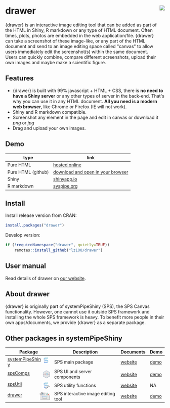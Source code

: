 # drawer <img src="https://github.com/lz100/drawer/blob/master/img/drawer.png?raw=true" align="right" height="139" />

{drawer} is an interactive image editing tool that can be added as part of the HTML in Shiny,
R markdown or any type of HTML document. Often times, plots, photos are embedded
in the web application/file. {drawer} can take a screenshot of these image-like, or 
any part of the HTML document and send to an image editing space called "canvas" to allow users 
immediately edit the screenshot(s) within the same document. Users can quickly 
combine, compare different screenshots, upload their own images 
and maybe make a scientific figure. 

## Features 

- {drawer} is built with 99% javascript + HTML + CSS, there is **no need to have a Shiny server** or any other 
types of server in the back-end. That's why you can use it in any HTML document. 
**All you need is a modern web browser**, like Chrome or Firefox (IE will not work).
- Shiny and R markdown compatible.
- Screenshot any element in the page and edit in canvas or download it *png* or *jpg*
- Drag and upload your own images.


## Demo
|type|link|
|---|---|
|Pure HTML|[hosted online](https://systempipe.org/sps/dev/drawer/drawer_independent.html)|
|Pure HTML (github)|[download and open in your browser](https://github.com/lz100/drawer/blob/master/examples/rmd_demo/drawer_independent.html)|
|Shiny|[shinyapp.io](https://lezhang.shinyapps.io/drawer)|
|R markdown|[syspipe.org](https://systempipe.org/sps/dev/drawer/drawer_rmd_demo.html)|


## Install

Install release version from CRAN:

```r
install.packages("drawer")
```

Develop version:

```r
if (!requireNamespace("drawer", quietly=TRUE))
    remotes::install_github("lz100/drawer")
```

## User manual 

Read details of drawer on [our website](https://systempipe.org/sps/canvas/).

## About drawer
{drawer} is originally part of systemPipeShiny (SPS), the SPS Canvas functionality.
However, one cannot use it outside SPS framework and installing the whole SPS framework
is heavy. To benefit more people in their own apps/documents, we provide {drawer} as 
a separate package. 

## Other packages in systemPipeShiny

| Package | Description | Documents | Demo |
| --- | --- | --- | --- |
|<img src="https://github.com/systemPipeR/systemPipeR.github.io/blob/main/static/images/sps_small.png?raw=true" align="right" height="25" />[systemPipeShiny](https://github.com/systemPipeR/systemPipeShiny) | SPS main package |[website](https://systempipe.org/sps/)|[demo](https://tgirke.shinyapps.io/systemPipeShiny/)|
|<img src="https://github.com/systemPipeR/systemPipeR.github.io/blob/main/static/images/spscomps.png?raw=true" align="right" height="25" />[spsComps](https://github.com/lz100/spsComps) | SPS UI and server components |[website](https://systempipe.org/sps/dev/spscomps/)|[demo](https://lezhang.shinyapps.io/spsComps)|
|<img src="https://github.com/systemPipeR/systemPipeR.github.io/blob/main/static/images/spsutil.png?raw=true" align="right" height="25" />[spsUtil](https://github.com/lz100/spsUtil) | SPS utility functions |[website](https://systempipe.org/sps/dev/spsutil/)|NA|
|<img src="https://github.com/systemPipeR/systemPipeR.github.io/blob/main/static/images/drawer.png?raw=true" align="right" height="25" />[drawer](https://github.com/lz100/drawer) | SPS interactive image editing tool |[website](https://systempipe.org/sps/dev/drawer/)|[demo](https://lezhang.shinyapps.io/drawer)|
